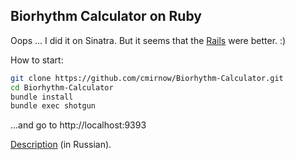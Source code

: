 ## Biorhythm Calculator on Ruby

Oops ... I did it on Sinatra. But it seems that the [Rails](https://masterpro.herokuapp.com/bio/index) were better. :)

How to start:
```bash
git clone https://github.com/cmirnow/Biorhythm-Calculator.git
cd Biorhythm-Calculator
bundle install
bundle exec shotgun
```
...and go to http://localhost:9393

[Description](https://masterpro.ws/biorhythm-calculator-ruby) (in Russian).
